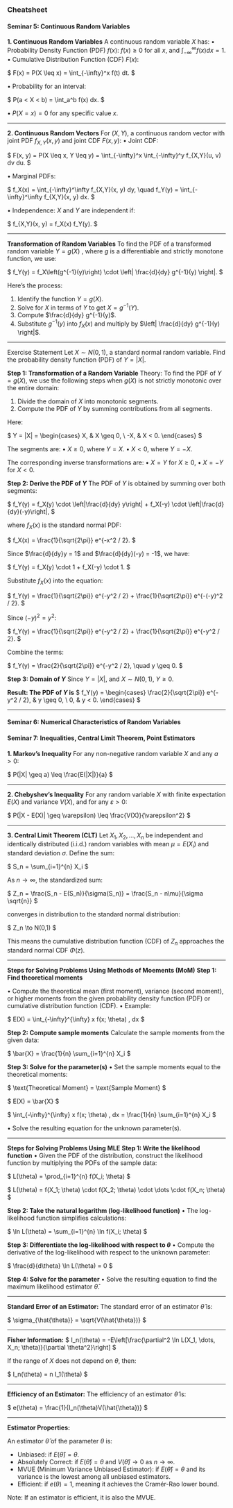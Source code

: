 ### Cheatsheet

#### Seminar 5: Continuous Random Variables

**1. Continuous Random Variables**
A continuous random variable $X$ has:
• Probability Density Function (PDF) $f(x)$:
$f(x) \geq 0$ for all $x$, and $\int_{-\infty}^\infty f(x) dx = 1$.
• Cumulative Distribution Function (CDF) $F(x)$:

$
F(x) = P(X \leq x) = \int_{-\infty}^x f(t) dt.
$

• Probability for an interval:

$
P(a < X < b) = \int_a^b f(x) dx.
$

• $P(X = x) = 0$ for any specific value $x$.

---

**2. Continuous Random Vectors**
For $(X, Y)$, a continuous random vector with joint PDF $f_{X,Y}(x, y)$ and joint CDF $F(x, y)$:
• Joint CDF:

$
F(x, y) = P(X \leq x, Y \leq y) = \int_{-\infty}^x \int_{-\infty}^y f_{X,Y}(u, v) dv du.
$

• Marginal PDFs:

$
f_X(x) = \int_{-\infty}^\infty f_{X,Y}(x, y) dy, \quad f_Y(y) = \int_{-\infty}^\infty f_{X,Y}(x, y) dx.
$

• Independence:
$X$ and $Y$ are independent if:

$
f_{X,Y}(x, y) = f_X(x) f_Y(y).
$

---

**Transformation of Random Variables**
To find the PDF of a transformed random variable $Y = g(X)$ , where $g$ is a differentiable and strictly monotone function, we use:

$
f_Y(y) = f_X\left(g^{-1}(y)\right) \cdot \left| \frac{d}{dy} g^{-1}(y) \right|.
$

Here’s the process:

1. Identify the function $Y = g(X)$.
2. Solve for $X$ in terms of $Y$ to get $X = g^{-1}(Y)$.
3. Compute $\frac{d}{dy} g^{-1}(y)$.
4. Substitute $g^{-1}(y)$ into $f_X(x)$ and multiply by $\left| \frac{d}{dy} g^{-1}(y) \right|$.

---

Exercise Statement
Let $X \sim N(0, 1)$, a standard normal random variable. Find the probability density function (PDF) of $Y = |X|$.

**Step 1: Transformation of a Random Variable**
Theory:
To find the PDF of $Y = g(X)$, we use the following steps when $g(X)$ is not strictly monotonic over the entire domain:

1. Divide the domain of $X$ into monotonic segments.
2. Compute the PDF of $Y$ by summing contributions from all segments.

Here:

$
Y = |X| =
\begin{cases}
X, & X \geq 0, \\
-X, & X < 0.
\end{cases}
$

The segments are:
• $X \geq 0$, where $Y = X$.
• $X < 0$, where $Y = -X$.

The corresponding inverse transformations are:
• $X = Y$ for $X \geq 0$,
• $X = -Y$ for $X < 0$.

**Step 2: Derive the PDF of $Y$**
The PDF of $Y$ is obtained by summing over both segments:

$
f_Y(y) = f_X(y) \cdot \left|\frac{d}{dy} y\right| + f_X(-y) \cdot \left|\frac{d}{dy}(-y)\right|,
$

where $f_X(x)$ is the standard normal PDF:

$
f_X(x) = \frac{1}{\sqrt{2\pi}} e^{-x^2 / 2}.
$

Since $\frac{d}{dy}y = 1$ and $\frac{d}{dy}(-y) = -1$, we have:

$
f_Y(y) = f_X(y) \cdot 1 + f_X(-y) \cdot 1.
$


Substitute $f_X(x)$ into the equation:

$
f_Y(y) = \frac{1}{\sqrt{2\pi}} e^{-y^2 / 2} + \frac{1}{\sqrt{2\pi}} e^{-(-y)^2 / 2}.
$

Since $(-y)^2 = y^2$:

$
f_Y(y) = \frac{1}{\sqrt{2\pi}} e^{-y^2 / 2} + \frac{1}{\sqrt{2\pi}} e^{-y^2 / 2}.
$

Combine the terms:

$
f_Y(y) = \frac{2}{\sqrt{2\pi}} e^{-y^2 / 2}, \quad y \geq 0.
$

**Step 3: Domain of $Y$**
Since $Y = |X|$, and $X \sim N(0, 1)$, $Y \geq 0$.

**Result: The PDF of $Y$ is**
$
f_Y(y) =
\begin{cases}
\frac{2}{\sqrt{2\pi}} e^{-y^2 / 2}, & y \geq 0, \\
0, & y < 0.
\end{cases}
$

---

#### Seminar 6: Numerical Characteristics of Random Variables



#### Seminar 7: Inequalities, Central Limit Theorem, Point Estimators

**1. Markov’s Inequality**
For any non-negative random variable $X$ and any $a > 0$:

$
P(|X| \geq a) \leq \frac{E(|X|)}{a}
$

---

**2. Chebyshev’s Inequality**
For any random variable $X$ with finite expectation $E(X)$ and variance $V(X)$, and for any $\varepsilon > 0$:

$
P(|X - E(X)| \geq \varepsilon) \leq \frac{V(X)}{\varepsilon^2}
$

---

**3. Central Limit Theorem (CLT)**
Let $X_1, X_2, \dots, X_n$ be independent and identically distributed (i.i.d.) random variables with mean $\mu = E(X_i)$ and standard deviation $\sigma$. Define the sum:

$
S_n = \sum_{i=1}^{n} X_i
$

As $n \to \infty$, the standardized sum:

$
Z_n = \frac{S_n - E(S_n)}{\sigma(S_n)} = \frac{S_n - n\mu}{\sigma \sqrt{n}}
$

converges in distribution to the standard normal distribution:

$
Z_n \to N(0,1)
$

This means the cumulative distribution function (CDF) of $Z_n$ approaches the standard normal CDF $\Phi(z)$.

---

**Steps for Solving Problems Using Methods of Moements (MoM)**
**Step 1: Find theoretical moments**

• Compute the theoretical mean (first moment), variance (second moment), or higher moments from the given probability density function (PDF) or cumulative distribution function (CDF).
• Example:

$
E(X) = \int_{-\infty}^{\infty} x f(x; \theta) \, dx
$

**Step 2: Compute sample moments**
Calculate the sample moments from the given data:

$
\bar{X} = \frac{1}{n} \sum_{i=1}^{n} X_i
$

**Step 3: Solve for the parameter(s)**
• Set the sample moments equal to the theoretical moments:

$
\text{Theoretical Moment} = \text{Sample Moment}
$

$
E(X) = \bar{X}
$

$
\int_{-\infty}^{\infty} x f(x; \theta) \, dx = \frac{1}{n} \sum_{i=1}^{n} X_i
$

• Solve the resulting equation for the unknown parameter(s).

---

**Steps for Solving Problems Using MLE**
**Step 1: Write the likelihood function**
• Given the PDF of the distribution, construct the likelihood function by multiplying the PDFs of the sample data:

$
L(\theta) = \prod_{i=1}^{n} f(X_i; \theta)
$

$
L(\theta) = f(X_1; \theta) \cdot f(X_2; \theta) \cdot \dots \cdot f(X_n; \theta)
$

**Step 2: Take the natural logarithm (log-likelihood function)**
• The log-likelihood function simplifies calculations:

$
\ln L(\theta) = \sum_{i=1}^{n} \ln f(X_i; \theta)
$

**Step 3: Differentiate the log-likelihood with respect to $\theta$**
• Compute the derivative of the log-likelihood with respect to the unknown parameter:

$
\frac{d}{d\theta} \ln L(\theta) = 0
$

**Step 4: Solve for the parameter**
• Solve the resulting equation to find the maximum likelihood estimator $\hat{\theta}$.

---

**Standard Error of an Estimator:**
The standard error of an estimator $\hat{\theta}$ is:

$
\sigma_{\hat{\theta}} = \sqrt{V(\hat{\theta})}
$

---

**Fisher Information:**
$
I_n(\theta) = -E\left[\frac{\partial^2 \ln L(X_1, \dots, X_n; \theta)}{\partial \theta^2}\right]
$

If the range of $X$ does not depend on $\theta$, then:

$
I_n(\theta) = n I_1(\theta)
$

---

**Efficiency of an Estimator:**
The efficiency of an estimator $\hat{\theta}$ is:

$
e(\theta) = \frac{1}{I_n(\theta)V(\hat{\theta})}
$

---

**Estimator Properties:**

An estimator $\hat{\theta}$ of the parameter $\theta$ is:

- Unbiased: if $E(\hat{\theta}) = \theta$.
- Absolutely Correct: if $E(\hat{\theta}) = \theta$ and $V(\hat{\theta}) \to 0$ as $n \to \infty$.
- MVUE (Minimum Variance Unbiased Estimator): if $E(\hat{\theta}) = \theta$ and its variance is the lowest among all unbiased estimators.
- Efficient: if $e(\theta) = 1$, meaning it achieves the Cramér-Rao lower bound.

Note: If an estimator is efficient, it is also the MVUE.
